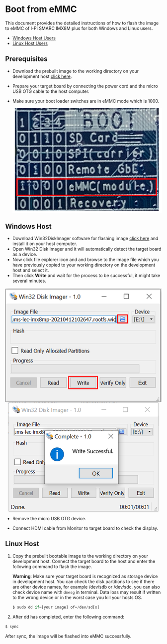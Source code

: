 # Boot from eMMC
<div class = "bullets">
This document provides the detailed instructions of how to flash the image to eMMC of I-Pi SMARC IMX8M plus for both Windows and Linux users.

* [Windows Host Users](#Windows-Host)
* [Linux Host Users](#Linux-Host)    

## **Prerequisites**

- Download the prebuilt image to the working directory on your development host [click here](https://www.ipi.wiki/pages/downloads-imx8mplus).

- Prepare your target board by connecting the power cord and the micro USB OTG cable to the host computer.

- Make sure your boot loader switches are in eMMC mode which is 1000.

  <img src="HowToFlashImageeMMC.assets\emmc.PNG" alt="logo" style="zoom:100%; margin-left: auto; margin-right: auto; display: block;" />

## Windows Host

- Download Win32DiskImager software for flashing image [click here](https://win32diskimager.download/) and install it on your host computer.
- Open Win32 Disk Imager and it will automatically detect the target board as a device.
- Now click file explorer icon and and browse to the image file which you have previously copied to your working directory on the development host and select it.
- Then click **Write** and wait for the process to be successful, it might take several minutes.

<img src="HowToFlashImageeMMC.assets\win32_1.PNG" alt="logo" style="zoom:100%; margin-left: auto; margin-right: auto; display: block;" />

  <img src="HowToFlashImageeMMC.assets\win32_2.PNG" alt="logo" style="zoom:100%; margin-left: auto; margin-right: auto; display: block;" />


- Remove the micro USB OTG device.


-  Connect HDMI cable from Monitor to target board to check the display.

## Linux Host

1. Copy the prebuilt bootable image to the working directory on your development host. Connect the target board to the host and enter the following command to flash the image.

   **Warning**: Make sure your target board is recognized as storage device in development host. You can check the disk partitions to see if there are other device names, for example /dev/sdb or /dev/sdc. you can also check device name with ``` dmesg ``` in terminal. Data loss may result if written to the wrong device or in the worst case you kill your hosts OS.

   ```python
   $ sudo dd if=[your image] of=/dev/sd[x]
   ```

2. After dd has completed, enter the following command:

```python
$ sync
```

After sync, the image will be flashed into eMMC successfully. 

</div>
